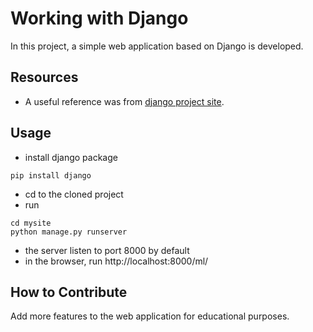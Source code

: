 # Working with Django

In this project, a simple web application based on Django is developed.


## Resources

* A useful reference was from [django project site](https://docs.djangoproject.com/en/3.0/intro/tutorial01/).


## Usage

* install django package
```
pip install django
```
* cd to the cloned project
* run
```
cd mysite
python manage.py runserver
```
* the server listen to port 8000 by default
* in the browser, run
http://localhost:8000/ml/

## How to Contribute

Add more features to the web application for educational purposes.
